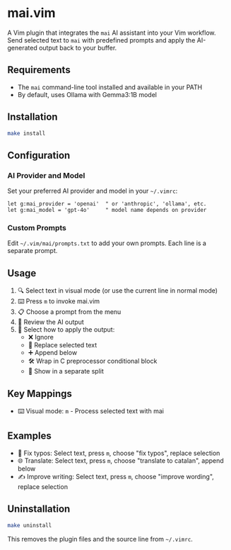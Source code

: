 # mai.vim

A Vim plugin that integrates the `mai` AI assistant into your Vim workflow. Send selected text to `mai` with predefined prompts and apply the AI-generated output back to your buffer.

## Requirements

- The `mai` command-line tool installed and available in your PATH
- By default, uses Ollama with Gemma3:1B model

## Installation

```bash
make install
```

## Configuration

### AI Provider and Model

Set your preferred AI provider and model in your `~/.vimrc`:

```vim
let g:mai_provider = 'openai'  " or 'anthropic', 'ollama', etc.
let g:mai_model = 'gpt-4o'     " model name depends on provider
```

### Custom Prompts

Edit `~/.vim/mai/prompts.txt` to add your own prompts. Each line is a separate prompt.

## Usage

1. 🔍 Select text in visual mode (or use the current line in normal mode)
2. ⌨️ Press `m` to invoke mai.vim
3. 📋 Choose a prompt from the menu
4. 👀 Review the AI output
5. 🔄 Select how to apply the output:
   - ❌ Ignore
   - 🔄 Replace selected text
   - ➕ Append below
   - 🛠️ Wrap in C preprocessor conditional block
   - 📄 Show in a separate split

## Key Mappings

- ⌨️ Visual mode: `m` - Process selected text with mai

## Examples

- 🔧 Fix typos: Select text, press `m`, choose "fix typos", replace selection
- 🌐 Translate: Select text, press `m`, choose "translate to catalan", append below
- ✍️ Improve writing: Select text, press `m`, choose "improve wording", replace selection

## Uninstallation

```bash
make uninstall
```

This removes the plugin files and the source line from `~/.vimrc`.